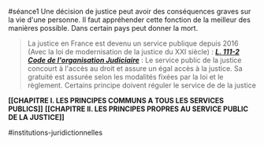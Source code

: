 #séance1 
Une décision de justice peut avoir des conséquences graves sur la vie d'une personne. Il faut appréhender cette fonction de la meilleur des manières possible. Dans certain pays peut donner la mort.
> La justice en France est devenu un service publique depuis 2016 (Avec la loi de modernisation de la justice du XXI siècle) : 
> ***[L. 111-2 Code de l'organisation Judiciaire](https://www.legifrance.gouv.fr/codes/article_lc/LEGIARTI000033458652#:~:text=Le%20service%20public%20de%20la,la%20loi%20et%20le%20r%C3%A8glement.)*** : Le service public de la justice concourt à l'accès au droit et assure un égal accès à la justice.
> Sa gratuité est assurée selon les modalités fixées par la loi et le règlement.
Certains principe doivent réguler le service de de la justice

**[[CHAPITRE I. LES PRINCIPES COMMUNS A TOUS LES SERVICES PUBLICS]]**
**[[CHAPITRE II. LES PRINCIPES PROPRES AU SERVICE PUBLIC DE LA JUSTICE]]**


#institutions-juridictionnelles 